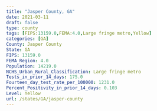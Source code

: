 ```yaml
---
title: "Jasper County, GA"
date: 2021-03-11
draft: false
type: county
tags: [FIPS:13159.0,FEMA:4.0,Large fringe metro,Yellow]
categories: [GA]
County: Jasper County
State: GA
FIPS: 13159.0
FEMA_Region: 4.0
Population: 14219.0
NCHS_Urban_Rural_Classification: Large fringe metro
Tests_in_prior_14_days: 175.0
Fourteen_day_test_rate_per_100000: 1231.0
Percent_Positivity_in_prior_14_days: 0.103
Level: Yellow
url: /states/GA/jasper-county
---
```



